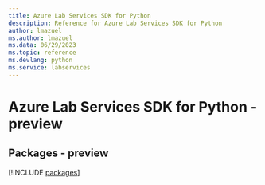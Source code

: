 ```yaml
---
title: Azure Lab Services SDK for Python
description: Reference for Azure Lab Services SDK for Python
author: lmazuel
ms.author: lmazuel
ms.data: 06/29/2023
ms.topic: reference
ms.devlang: python
ms.service: labservices
---
```

# Azure Lab Services SDK for Python - preview
## Packages - preview
[!INCLUDE [packages](lab-services-index.md)]